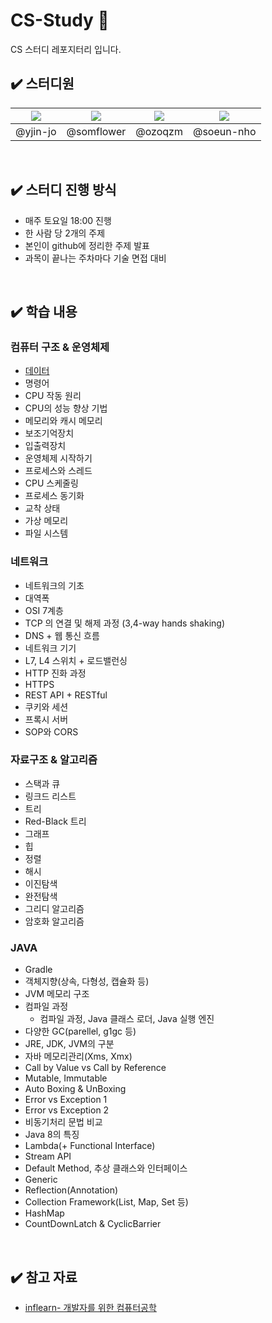 # CS-Study 📖
CS 스터디 레포지터리 입니다.


## ✔️ 스터디원
|[![](https://github.com/yjin-jo.png?size=80)](https://github.com/yjin-jo)|[![](https://github.com/somflower.png?size=80)](https://github.com/somflower) |[![](https://github.com/ozoqzm.png?size=80)](https://github.com/ozoqzm) | [![](https://github.com/soeun-nho.png?size=80)](https://github.com/soeun-nho)|
|:---:|:---:|:---:|:---:|
| @yjin-jo | @somflower | @ozoqzm | @soeun-nho |
<br>


## ✔️ 스터디 진행 방식
* 매주 토요일 18:00 진행
* 한 사람 당 2개의 주제
* 본인이 github에 정리한 주제 발표
* 과목이 끝나는 주차마다 기술 면접 대비
<br>

## ✔️ 학습 내용

### 컴퓨터 구조 & 운영체제
* [데이터]()
* 명령어
* CPU 작동 원리
* CPU의 성능 향상 기법
* 메모리와 캐시 메모리
* 보조기억장치
* 입출력장치
* 운영체제 시작하기
* 프로세스와 스레드
* CPU 스케줄링
* 프로세스 동기화
* 교착 상태
* 가상 메모리
* 파일 시스템
### 네트워크
* 네트워크의 기초
* 대역폭
* OSI 7계층
* TCP 의 연결 및 해제 과정 (3,4-way hands shaking)
* DNS + 웹 통신 흐름
* 네트워크 기기
* L7, L4 스위치 + 로드밸런싱
* HTTP 진화 과정
* HTTPS
* REST API + RESTful
* 쿠키와 세션
* 프록시 서버
* SOP와 CORS
### 자료구조 & 알고리즘
* 스택과 큐
* 링크드 리스트
* 트리
* Red-Black 트리
* 그래프
* 힙
* 정렬
* 해시
* 이진탐색
* 완전탐색
* 그리디 알고리즘
* 암호화 알고리즘
### JAVA
* Gradle
* 객체지향(상속, 다형성, 캡슐화 등)
* JVM 메모리 구조
* 컴파일 과정
  * 컴파일 과정, Java 클래스 로더, Java 실행 엔진
* 다양한 GC(parellel, g1gc 등)
* JRE, JDK, JVM의 구분
* 자바 메모리관리(Xms, Xmx)
* Call by Value vs Call by Reference
* Mutable, Immutable
* Auto Boxing & UnBoxing
* Error vs Exception 1
* Error vs Exception 2
* 비동기처리 문법 비교
* Java 8의 특징
* Lambda(+ Functional Interface)
* Stream API
* Default Method, 추상 클래스와 인터페이스
* Generic
* Reflection(Annotation)
* Collection Framework(List, Map, Set 등)
* HashMap
* CountDownLatch & CyclicBarrier

<br>

## ✔️ 참고 자료
- [inflearn- 개발자를 위한 컴퓨터공학](https://www.inflearn.com/course/%ED%98%BC%EC%9E%90-%EA%B3%B5%EB%B6%80%ED%95%98%EB%8A%94-%EC%BB%B4%ED%93%A8%ED%84%B0%EA%B5%AC%EC%A1%B0-%EC%9A%B4%EC%98%81%EC%B2%B4%EC%A0%9C)


 
